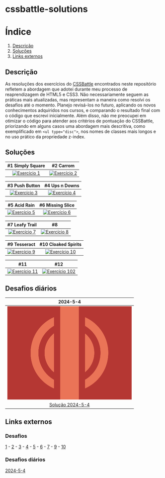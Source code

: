 # cssbattle-solutions

# Índice
1. [Descrição](#Descrição)
2. [Soluções](#Soluções)
3. [Links externos](#Links-externos)

## Descrição

As resoluções dos exercícios do [CSSBattle](https://cssbattle.dev) encontrados neste repositório refletem a abordagem que adotei durante meu processo de reaprendizagem de HTML5 e CSS3. Não necessariamente seguem as práticas mais atualizadas, mas representam a maneira como resolvi os desafios até o momento. Planejo revisá-los no futuro, aplicando os novos conhecimentos adquiridos nos cursos, e comparando o resultado final com o código que escrevi inicialmente. Além disso, não me preocupei em otimizar o código para atender aos critérios de pontuação do CSSBattle, priorizando em alguns casos uma abordagem mais descritiva, como exemplificado em  `<ul type="disc">`, nos nomes de classes mais longos e no uso prático da propriedade z-index.

## Soluções

| #1 Simply Square | #2 Carrom |
|:---:|:---:|
|[![Exercício 1](https://cssbattle.dev/targets/1.png "Exercício 1")](/solutions/001.md)|[![Exercício 2](https://cssbattle.dev/targets/2.png "Exercício 2")](/solutions/002.md)|

| #3 Push Button | #4 Ups n Downs |
|:---:|:---:|
|[![Exercício 3](https://cssbattle.dev/targets/3.png "Exercício 3")](/solutions/003.md)|[![Exercício 4](https://cssbattle.dev/targets/4.png "Exercício 4")](/solutions/004.md)|

| #5 Acid Rain | #6 Missing Slice |
|:---:|:---:|
|[![Exercício 5](https://cssbattle.dev/targets/5.png "Exercício 5")](/solutions/005.md)|[![Exercício 6](https://cssbattle.dev/targets/6.png "Exercício 6")](/solutions/006.md)|

| #7 Leafy Trail | #8 |
|:---:|:---:|
|[![Exercício 7](https://cssbattle.dev/targets/7.png "Exercício 7")](/solutions/007.md)|[![Exercício 8](https://cssbattle.dev/targets/8.png "Exercício 8")](#)|

| #9 Tesseract | #10 Cloaked Spirits |
|:---:|:---:|
|[![Exercício 9](https://cssbattle.dev/targets/9.png "Exercício 9")](/solutions/009.md)|[![Exercício 10](https://cssbattle.dev/targets/10.png "Exercício 10")](/solutions/010.md)|

| #11 | #12 |
|:---:|:---:|
|[![Exercício 11](https://cssbattle.dev/targets/11.png "Exercício 11")](#)|[![Exercício 102](https://cssbattle.dev/targets/12.png "Exercício 12")](#)|

## Desafios diários

| 2024-5-4 |
|:---:|
|[![Exercício 2024-5-4](daily-solutions/media/2024-5-4.png "Exercício 2024-5-4")](/daily-solutions/2024-5-4.md)|
|[Solução 2024-5-4](/daily-solutions/2024-5-4.md)|

## Links externos

### Desafios

[1](https://cssbattle.dev/play/1) - [2](https://cssbattle.dev/play/2) - [3](https://cssbattle.dev/play/3) - [4](https://cssbattle.dev/play/4) - [5](https://cssbattle.dev/play/5) - [6](https://cssbattle.dev/play/6) - [7](https://cssbattle.dev/play/7) - [9](https://cssbattle.dev/play/9) - [10](https://cssbattle.dev/play/10)

### Desafios diários

[2024-5-4](https://cssbattle.dev/play/ghUrkXXqFvlph4Xk4xc3)
